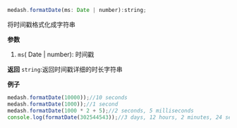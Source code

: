 ```js
medash.formatDate(ms: Date | number):string;
```
将时间戳格式化成字符串

**参数**  
1. `ms`( Date | number): 时间戳
  
**返回** 
`string`:返回时间戳详细的时长字符串

  
**例子**  

```js
medash.formatDate(10000));//10 seconds
medash.formatDate(1000));//1 second
medash.formatDate(1000 * 2 + 5);//2 seconds, 5 milliseconds
console.log(formatDate(302544543));//3 days, 12 hours, 2 minutes, 24 seconds, 543 milliseconds
```
